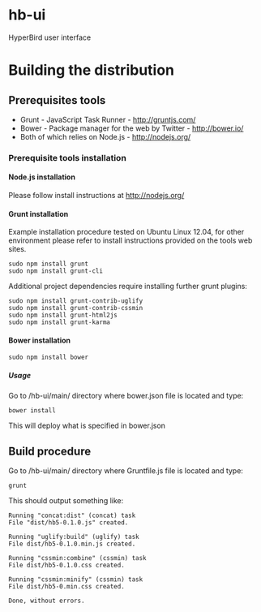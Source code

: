 hb-ui
=====

HyperBird user interface


# Building the distribution #


## Prerequisites tools ##

* Grunt - JavaScript Task Runner - http://gruntjs.com/
* Bower - Package manager for the web by Twitter - http://bower.io/
* Both of which relies on Node.js - http://nodejs.org/


### Prerequisite tools installation ###


#### Node.js installation ####

Please follow install instructions at http://nodejs.org/


#### Grunt installation ####

Example installation procedure tested on Ubuntu Linux 12.04, 
for other environment please refer to install instructions 
provided on the tools web sites.

    sudo npm install grunt
    sudo npm install grunt-cli

Additional project dependencies require installing further grunt plugins:

    sudo npm install grunt-contrib-uglify
    sudo npm install grunt-contrib-cssmin
    sudo npm install grunt-html2js
    sudo npm install grunt-karma


#### Bower installation ####

    sudo npm install bower

##### Usage #####

Go to /hb-ui/main/ directory where bower.json file is located and type:

    bower install

This will deploy what is specified in bower.json 


## Build procedure ##

Go to /hb-ui/main/ directory where Gruntfile.js file is located and type:

    grunt

This should output something like: 

    Running "concat:dist" (concat) task
    File "dist/hb5-0.1.0.js" created.
     
    Running "uglify:build" (uglify) task
    File dist/hb5-0.1.0.min.js created.
     
    Running "cssmin:combine" (cssmin) task
    File dist/hb5-0.1.0.css created.
    
    Running "cssmin:minify" (cssmin) task
    File dist/hb5-0.min.css created.
    
    Done, without errors.
     


